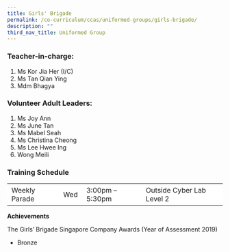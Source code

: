 ```yaml
---
title: Girls' Brigade
permalink: /co-curriculum/ccas/uniformed-groups/girls-brigade/
description: ""
third_nav_title: Uniformed Group
---
```

### Teacher-in-charge:

1. Ms Kor Jia Her (I/C)  
2. Ms Tan Qian Ying  
3. Mdm Bhagya

### Volunteer Adult Leaders:

1. Ms Joy Ann  
2. Ms June Tan  
3. Ms Mabel Seah  
4. Ms Christina Cheong  
5. Ms Lee Hwee Ing  
6. Wong Meili

### Training Schedule

<table width="575" style="box-sizing: inherit; border-collapse: collapse; border-spacing: 0px; max-width: 100%;"><tbody style="box-sizing: inherit;"><tr style="box-sizing: inherit; background: rgb(255, 255, 255);"><td style="box-sizing: inherit; padding: 5px 10px;">Weekly Parade</td><td style="box-sizing: inherit; padding: 5px 10px;">Wed</td><td style="box-sizing: inherit; padding: 5px 10px;">3:00pm – 5:30pm</td><td style="box-sizing: inherit; padding: 5px 10px;">Outside Cyber Lab Level 2</td></tr></tbody></table>

**Achievements**

The Girls’ Brigade Singapore Company Awards (Year of Assessment 2019)

*   Bronze